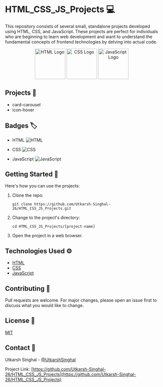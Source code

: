 # HTML_CSS_JS_Projects :computer:

This repository consists of several small, standalone projects developed using HTML, CSS, and JavaScript. These projects are perfect for individuals who are beginning to learn web development and want to understand the fundamental concepts of frontend technologies by delving into actual code.

<p align="center">
  <img src="https://upload.wikimedia.org/wikipedia/commons/thumb/6/61/HTML5_logo_and_wordmark.svg/1024px-HTML5_logo_and_wordmark.svg.png" width="100" alt="HTML Logo">
  <img src="https://upload.wikimedia.org/wikipedia/commons/thumb/d/d5/CSS3_logo_and_wordmark.svg/1280px-CSS3_logo_and_wordmark.svg.png" width="100" alt="CSS Logo">
  <img src="https://upload.wikimedia.org/wikipedia/commons/thumb/6/6a/JavaScript-logo.png/600px-JavaScript-logo.png" width="100" alt="JavaScript Logo">
</p>

## Projects :file_folder:

- card-carousel
- icon-hover

## Badges :label:

- HTML
  ![HTML](https://img.shields.io/badge/-HTML5-E34F26?logo=html5&logoColor=white)

- CSS
  ![CSS](https://img.shields.io/badge/-CSS3-1572B6?logo=css3&logoColor=white)

- JavaScript
  ![JavaScript](https://img.shields.io/badge/-JavaScript-F7DF1E?logo=javascript&logoColor=black)

## Getting Started :rocket:

Here's how you can use the projects:

1. Clone the repo:
    ```
    git clone https://github.com/Utkarsh-Singhal-26/HTML_CSS_JS_Projects.git
    ```
2. Change to the project's directory:
    ```
    cd HTML_CSS_JS_Projects/[project-name]
    ```
3. Open the project in a web browser.

## Technologies Used :gear:

- [HTML](https://developer.mozilla.org/en-US/docs/Web/HTML)
- [CSS](https://developer.mozilla.org/en-US/docs/Web/CSS)
- [JavaScript](https://www.javascript.com/)

## Contributing :handshake:

Pull requests are welcome. For major changes, please open an issue first to discuss what you would like to change.

## License :scroll:

[MIT](https://choosealicense.com/licenses/mit/)

## Contact :e-mail:

Utkarsh Singhal - [@UtkarshSinghal](https://github.com/Utkarsh-Singhal-26)

Project Link: [https://github.com/Utkarsh-Singhal-26/HTML_CSS_JS_Projects](https://github.com/Utkarsh-Singhal-26/HTML_CSS_JS_Projects)
